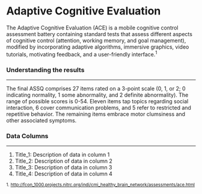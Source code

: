 # Adaptive Cognitive Evaluation

The Adaptive Cognitive Evaluation (ACE) is a mobile cognitive control assessment battery containing standard tests that assess different aspects of cognitive control (attention, working memory, and goal management), modified by incorporating adaptive algorithms, immersive graphics, video tutorials, motivating feedback, and a user-friendly interface.<sup>1</sup>

### Understanding the results
-------------------------

The final ASSQ comprises 27 items rated on a 3-point scale (0, 1, or 2; 0 indicating normality, 1 some abnormality, and 2 definite abnormality). The range of possible scores is 0-54. Eleven items tap topics regarding social interaction, 6 cover communication problems, and 5 refer to restricted and repetitive behavior. The remaining items embrace motor clumsiness and other associated symptoms.

### Data Columns
-------------------------
1.  Title_1: Description of data in column 1
2.  Title_2: Description of data in column 2
3.  Title_3: Description of data in column 3
4.  Title_4: Description of data in column 4

<sub>1. http://fcon_1000.projects.nitrc.org/indi/cmi_healthy_brain_network/assessments/ace.html</sub>
